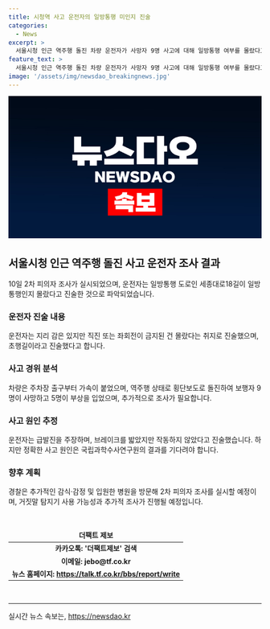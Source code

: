 ```yaml
---
title: 시청역 사고 운전자의 일방통행 미인지 진술
categories:
  - News
excerpt: >
  서울시청 인근 역주행 돌진 차량 운전자가 사망자 9명 사고에 대해 일방통행 여부를 몰랐다고 진술하며, 경찰은 세종대로18길이 초행길이라고 밝혔다. 차량 결함에 의한 급발진을 주장하는 운전자에 대한 2차 피의자 조사가 예정되어 있으며, 현재 국과수의 감식·감정 결과를 기다리고 있다. 사고로 부상을 입은 운전자는 베테랑 시내버스 기사로 추정되며, 경찰은 업무상 과실치사상 혐의로 입건했다.
feature_text: >
  서울시청 인근 역주행 돌진 차량 운전자가 사망자 9명 사고에 대해 일방통행 여부를 몰랐다고 진술하며, 경찰은 세종대로18길이 초행길이라고 밝혔다. 차량 결함에 의한 급발진을 주장하는 운전자에 대한 2차 피의자 조사가 예정되어 있으며, 현재 국과수의 감식·감정 결과를 기다리고 있다. 사고로 부상을 입은 운전자는 베테랑 시내버스 기사로 추정되며, 경찰은 업무상 과실치사상 혐의로 입건했다.
image: '/assets/img/newsdao_breakingnews.jpg'
---
```


<p><img src="/assets/img/newsdao_breakingnews.jpg" alt="implanttips 속보" /></p>

<h2 data-ke-size="size26">서울시청 인근 역주행 돌진 사고 운전자 조사 결과</h2>

<p data-ke-size="size16">10일 2차 피의자 조사가 실시되었으며, 운전자는 일방통행 도로인 세종대로18길이 일방통행인지 몰랐다고 진술한 것으로 파악되었습니다.</p>

<h3>운전자 진술 내용</h3>

<p data-ke-size="size16">운전자는 지리 감은 있지만 직진 또는 좌회전이 금지된 건 몰랐다는 취지로 진술했으며, 초행길이라고 진술했다고 합니다.</p>

<h3>사고 경위 분석</h3>

<p data-ke-size="size16">차량은 주차장 출구부터 가속이 붙었으며, 역주행 상태로 횡단보도로 돌진하여 보행자 9명이 사망하고 5명이 부상을 입었으며, 추가적으로 조사가 필요합니다.</p>

<h3>사고 원인 추정</h3>

<p data-ke-size="size16">운전자는 급발진을 주장하며, 브레이크를 밟았지만 작동하지 않았다고 진술했습니다. 하지만 정확한 사고 원인은 국립과학수사연구원의 결과를 기다려야 합니다.</p>

<h3>향후 계획</h3>

<p data-ke-size="size16">경찰은 추가적인 감식·감정 및 입원한 병원을 방문해 2차 피의자 조사를 실시할 예정이며, 거짓말 탐지기 사용 가능성과 추가적 조사가 진행될 예정입니다.</p>

<p data-ke-size="size16">&nbsp;</p>

<table>
    <thead>
        <tr>
            <td style="text-align: center; height: 17px;"><b>더팩트 제보</b></td>
        </tr>
    </thead>
    <tbody>
        <tr>
            <td style="text-align: center; height: 17px;"><b>카카오톡: '더팩트제보' 검색</b></td>
        </tr>
        <tr>
            <td style="text-align: center; height: 17px;"><b>이메일: jebo@tf.co.kr</b></td>
        </tr>
        <tr>
            <td style="text-align: center; height: 17px;"><b>뉴스 홈페이지: <a href="https://talk.tf.co.kr/bbs/report/write">https://talk.tf.co.kr/bbs/report/write</a></b></td>
        </tr>
    </tbody>
</table>

<p data-ke-size="size16">&nbsp;</p>

<p><hr></p>
실시간 뉴스 속보는, <a href="https://newsdao.kr" rel="dofollow">https://newsdao.kr</a>


